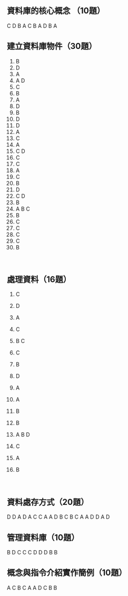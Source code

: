 ## 資料庫的核心概念 （10題）
C D B A C B A D B A

## 建立資料庫物件（30題）
1. B
2. D
3. A
4. A D
5. C
6. B
7. A
8. D
9. B
10. D
11. D
12. A
13. C
14. A
15. C D
16. C
17. C
18. A
19. C
20. B
21. D
22. C D
23. B
24. A B C
25. B
26. C
27. C
28. C
29. C
30. B
<br>

## 處理資料（16題）
1. C
<p>

2. D
<p>

3. A
<p>

4. C
<p>

5. B C
<p>

6. C
<p>

7. B
<p>

8. D
<p>

9. A
<p>

10. A
<p>

11. B
<p>

12. B
<p>

13. A B D
<p>

14. C
<p>

15. A
<p>

16. B
<br>

## 資料處存方式（20題）
D D A D A C C A A D B C B C A A D D A D

## 管理資料庫（10題）
B D C C C D D D B B

## 概念與指令介紹實作簡例（10題）
A C B C A A D C B B